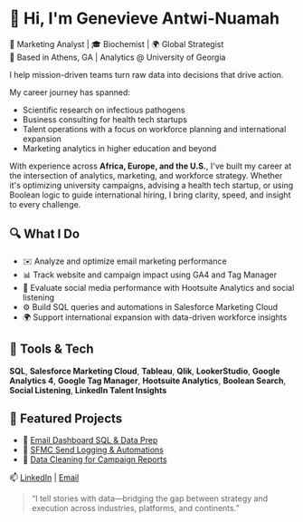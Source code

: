 # 👋 Hi, I'm Genevieve Antwi-Nuamah

🎯 Marketing Analyst | 🎓 Biochemist | 🌍 Global Strategist  
📍 Based in Athens, GA | Analytics @ University of Georgia


I help mission-driven teams turn raw data into decisions that drive action.



My career journey has spanned:

- Scientific research on infectious pathogens  
- Business consulting for health tech startups  
- Talent operations with a focus on workforce planning and international expansion  
- Marketing analytics in higher education and beyond



With experience across **Africa, Europe, and the U.S.**, I've built my career at the intersection of analytics, marketing, and workforce strategy. Whether it's optimizing university campaigns, advising a health tech startup, or using Boolean logic to guide international hiring, I bring clarity, speed, and insight to every challenge.


## 🔍 What I Do

- ✉️ Analyze and optimize email marketing performance  
- 📊 Track website and campaign impact using GA4 and Tag Manager  
- 📱 Evaluate social media performance with Hootsuite Analytics and social listening  
- ⚙️ Build SQL queries and automations in Salesforce Marketing Cloud  
- 🌍 Support international expansion with data-driven workforce insights



## 🧰 Tools & Tech

**SQL**, **Salesforce Marketing Cloud**, **Tableau**, **Qlik**,  **LookerStudio**,
**Google Analytics 4**, **Google Tag Manager**, **Hootsuite Analytics**, **Boolean Search**, **Social Listening**, **LinkedIn Talent Insights**



## 📌 Featured Projects

- 🔗 [Email Dashboard SQL & Data Prep](https://github.com/GenevieveAN/email-performance-dashboard)  
- 🔗 [SFMC Send Logging & Automations](https://github.com/GenevieveAN/sfmc-automation-examples)  
- 🔗 [Data Cleaning for Campaign Reports](https://github.com/GenevieveAN/data-cleaning-scripts)




📫 [LinkedIn](https://www.linkedin.com/in/genevieveantwi-nuamah) | [Email](mailto:genevieve@example.com)

> “I tell stories with data—bridging the gap between strategy and execution across industries, platforms, and continents.”


